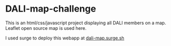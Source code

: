 # DALI-map-challenge
This is an html/css/javascript project displaying all DALI members on a map. Leaflet open source map is used here.

  I used surge to deploy this webapp at [dali-map.surge.sh](http://dali-map.surge.sh)
